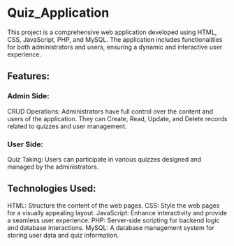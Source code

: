 <h1>Quiz_Application</h1>
This project is a comprehensive web application developed using HTML, CSS, JavaScript, PHP, and MySQL. The application includes functionalities for both administrators and users, ensuring a dynamic and interactive user experience.
<h2>Features:</h2>
<h3>Admin Side:</h3>
CRUD Operations: Administrators have full control over the content and users of the application. They can Create, Read, Update, and Delete records related to quizzes and user management.
<h3>User Side:</h3>
Quiz Taking: Users can participate in various quizzes designed and managed by the administrators.
<h2>Technologies Used:</h2>
HTML: Structure the content of the web pages.
CSS: Style the web pages for a visually appealing layout.
JavaScript: Enhance interactivity and provide a seamless user experience.
PHP: Server-side scripting for backend logic and database interactions.
MySQL: A database management system for storing user data and quiz information.
